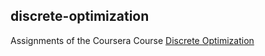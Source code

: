 ## discrete-optimization
Assignments of the Coursera Course [Discrete Optimization](https://www.coursera.org/learn/discrete-optimization/home/info)
